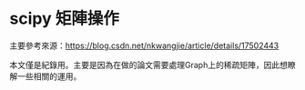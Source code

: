 # scipy 矩陣操作

主要參考來源：https://blog.csdn.net/nkwangjie/article/details/17502443

本文僅是紀錄用。主要是因為在做的論文需要處理Graph上的稀疏矩陣，因此想瞭解一些相關的運用。

